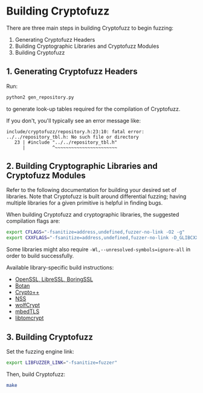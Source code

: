 # Building Cryptofuzz

There are three main steps in building Cryptofuzz to begin fuzzing:

 1. Generating Cryptofuzz Headers
 2. Building Cryptographic Libraries and Cryptofuzz Modules
 3. Building Cryptofuzz

## 1. Generating Cryptofuzz Headers

Run:

```sh
python2 gen_repository.py
```

to generate look-up tables required for the compilation of Cryptofuzz.

If you don't, you'll typically see an error message like:

    include/cryptofuzz/repository.h:23:10: fatal error: ../../repository_tbl.h: No such file or directory
       23 | #include "../../repository_tbl.h"
          |          ^~~~~~~~~~~~~~~~~~~~~~~~

## 2. Building Cryptographic Libraries and Cryptofuzz Modules

Refer to the following documentation for building your desired set of
libraries. Note that Cryptofuzz is built around differential fuzzing;
having multiple libraries for a given primitive is helpful in finding
bugs.

When building Cryptofuzz and cryptographic libraries, the suggested
compilation flags are:

```sh
export CFLAGS="-fsanitize=address,undefined,fuzzer-no-link -O2 -g"
export CXXFLAGS="-fsanitize=address,undefined,fuzzer-no-link -D_GLIBCXX_DEBUG -O2 -g"
```

Some libraries might also require `-Wl,--unresolved-symbols=ignore-all` in
order to build successfully.

Available library-specific build instructions:

 - [OpenSSL, LibreSSL, BoringSSL](openssl.md)
 - [Botan](botan.md)
 - [Crypto++](cryptopp.md)
 - [NSS](nss.md)
 - [wolfCrypt](wolfcrypt.md)
 - [mbedTLS](mbedtls.md)
 - [libtomcrypt](libtomcrypt.md)

## 3. Building Cryptofuzz

Set the fuzzing engine link:

```sh
export LIBFUZZER_LINK="-fsanitize=fuzzer"
```

Then, build Cryptofuzz:

```sh
make
```

